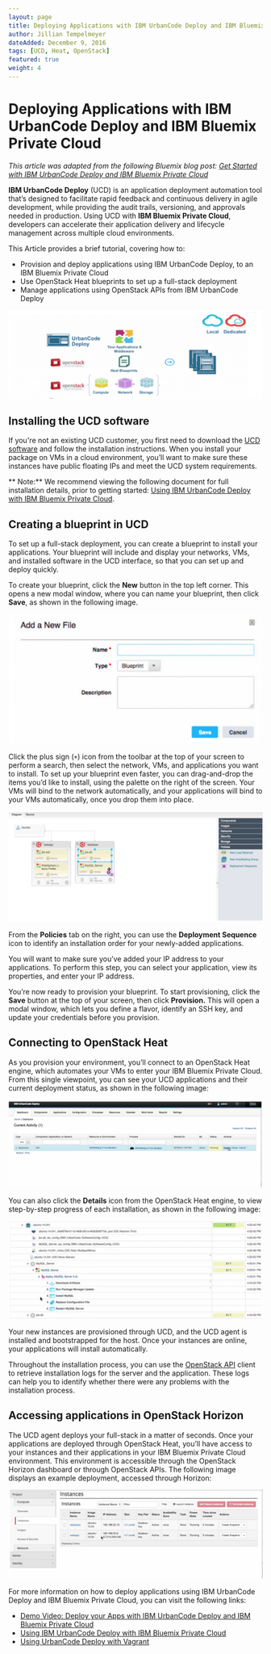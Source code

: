 ```yaml
---
layout: page
title: Deploying Applications with IBM UrbanCode Deploy and IBM Bluemix Private Cloud
author: Jillian Tempelmeyer
dateAdded: December 9, 2016
tags: [UCD, Heat, OpenStack]
featured: true
weight: 4
---
```



# Deploying Applications with IBM UrbanCode Deploy and IBM Bluemix Private Cloud

_This article was adapted from the following Bluemix blog post: [Get Started with IBM UrbanCode Deploy and IBM Bluemix Private Cloud](https://www.ibm.com/blogs/bluemix/2016/09/get-started-ibm-urbancode-deploy-ibm-blue-box/)_


**IBM UrbanCode Deploy** (UCD) is an application deployment automation tool that’s designed to facilitate rapid feedback and continuous delivery in agile development, while providing the audit trails, versioning, and approvals needed in production. Using UCD with **IBM Bluemix Private Cloud**, developers can accelerate their application delivery and lifecycle management across multiple cloud environments.

This Article provides a brief tutorial, covering how to:

* Provision and deploy applications using IBM UrbanCode Deploy, to an IBM Bluemix Private Cloud
* Use OpenStack Heat blueprints to set up a full-stack deployment
* Manage applications using OpenStack APIs from IBM UrbanCode Deploy

![UCD_Arch](UCD_Arch.png)

## Installing the UCD software

If you're not an existing UCD customer, you first need to download the [UCD software](https://developer.ibm.com/urbancode/products/urbancode-deploy/) and follow the installation instructions. When you install your package on VMs in a cloud environment, you’ll want to make sure these instances have public floating IPs and meet the UCD system requirements. 

** Note:** We recommend viewing the following document for full installation details, prior to getting started: [Using IBM UrbanCode Deploy with IBM Bluemix Private Cloud](http://ibm-blue-box-help.github.io/help-documentation/heat/using-ucd-ucdp/).

## Creating a blueprint in UCD

To set up a full-stack deployment, you can create a blueprint to install your applications. Your blueprint will include and display your networks, VMs, and installed software in the UCD interface, so that you can set up and deploy quickly. 

To create your blueprint, click the **New** button in the top left corner. This opens a new modal window, where you can name your blueprint, then click **Save**, as shown in the following image.

![UCD_add_file](UCD_add_file.png)

Click the plus sign (`+`) icon from the toolbar at the top of your screen to perform a search, then select the network, VMs, and applications you want to install. To set up your blueprint even faster, you can drag-and-drop the items you’d like to install, using the palette on the right of the screen. Your VMs will bind to the network automatically, and your applications will bind to your VMs automatically, once you drop them into place.

![UCD_blueprint](UCD_blueprint.png)

From the **Policies** tab on the right, you can use the **Deployment Sequence** icon to identify an installation order for your newly-added applications. 

You will want to make sure you’ve added your IP address to your applications. To perform this step, you can select your application, view its properties, and enter your IP address.

You’re now ready to provision your blueprint. To start provisioning, click the **Save** button at the top of your screen, then click **Provision.** This will open a modal window, which lets you define a flavor, identify an SSH key, and update your credentials before you provision.

## Connecting to OpenStack Heat

As you provision your environment, you’ll connect to an OpenStack Heat engine, which automates your VMs to enter your IBM Bluemix Private Cloud. From this single viewpoint, you can see your UCD applications and their current deployment status, as shown in the following image:

![UCD_heat](UCD_heat.png)

You can also click the **Details** icon from the OpenStack Heat engine, to view step-by-step progress of each installation, as shown in the following image:

![UCD_details](UCD_details.png)

Your new instances are provisioned through UCD, and the UCD agent is installed and bootstrapped for the host. Once your instances are online, your applications will install automatically.

Throughout the installation process, you can use the [OpenStack API](http://ibm-blue-box-help.github.io/help-documentation/openstack/api/openstack-api-getting-started/) client to retrieve installation logs for the server and the application. These logs can help you to identify whether there were any problems with the installation process.

## Accessing applications in OpenStack Horizon

The UCD agent deploys your full-stack in a matter of seconds. Once your applications are deployed through OpenStack Heat, you’ll have access to your instances and their applications in your IBM Bluemix Private Cloud environment. This environment is accessible through the OpenStack Horizon dashboard or through OpenStack APIs. The following image displays an example deployment, accessed through Horizon:

![UCD_horizon](UCD_horizon.png)

For more information on how to deploy applications using IBM UrbanCode Deploy and IBM Bluemix Private Cloud, you can visit the following links:

* [Demo Video: Deploy your Apps with IBM UrbanCode Deploy and IBM Bluemix Private Cloud](https://youtu.be/bQu7a3ucl8c)
* [Using IBM UrbanCode Deploy with IBM Bluemix Private Cloud](http://ibm-blue-box-help.github.io/help-documentation/heat/using-ucd-ucdp/)
* [Using UrbanCode Deploy with Vagrant](http://stackinabox.io)
